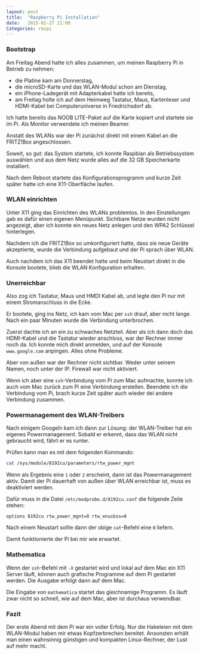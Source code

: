 ```yaml
---
layout: post
title:  "Raspberry Pi Installation"
date:   2015-02-27 21:00
Categories: raspi
---
```


### Bootstrap

Am Freitag Abend hatte ich alles zusammen, um meinen Raspberry Pi in Betrieb zu nehmen:

* die Platine kam am Donnerstag,
* die microSD-Karte und das WLAN-Modul schon am Dienstag,
* ein iPhone-Ladegerät mit Adapterkabel hatte ich bereits,
* am Freitag holte ich auf dem Heimweg Tastatur, Maus, Kartenleser und HDMI-Kabel bei Computeruniverse in Friedrichsdorf ab.

Ich hatte bereits das NOOB LITE-Paket auf die Karte kopiert und startete sie im Pi. Als Monitor verwendete ich meinen Beamer.

Anstatt des WLANs war der Pi zunächst direkt mit einem Kabel an die FRITZ!Box angeschlossen.

Soweit, so gut: das System startete, ich konnte Raspbian als Betriebssystem auswählen und aus dem Netz wurde alles auf die 32 GB Speicherkarte installiert.

Nach dem Reboot startete das Konfigurationsprogramm und kurze Zeit später hatte ich eine X11-Oberfläche laufen.

### WLAN einrichten

Unter X11 ging das Einrichten des WLANs problemlos. In den Einstellungen gab es dafür einen eigenen Menüpunkt. Sichtbare Netze wurden nicht angezeigt, aber ich konnte ein neues Netz anlegen und den WPA2 Schlüssel hinterlegen.

Nachdem ich die FRITZ!Box so umkonfiguriert hatte, dass sie neue Geräte akzeptierte, wurde die Verbindung aufgebaut und der Pi sprach über WLAN.

Auch nachdem ich das X11 beendet hatte und beim Neustart direkt in die Konsole bootete, blieb die WLAN Konfiguration erhalten.

### Unerreichbar

Also zog ich Tastatur, Maus und HMDI Kabel ab, und legte den Pi nur mit einem Stromanschluss in die Ecke.

Er bootete, ging ins Netz, ich kam vom Mac per `ssh` drauf, aber nicht lange. Nach ein paar Minuten wurde die Verbindung unterbrochen.

Zuerst dachte ich an ein zu schwaches Netzteil. Aber als ich dann doch das HDMI-Kabel und die Tastatur wieder anschloss, war der Rechner immer noch da. Ich konnte mich direkt anmelden, und auf der Konsole `www.google.com` anpingen. Alles ohne Probleme.

Aber von außen war der Rechner nicht sichtbar. Weder unter seinem Namen, noch unter der IP. Firewall war nicht aktiviert.

Wenn ich aber eine `ssh`-Verbindung vom Pi zum Mac aufmachte, konnte ich auch vom Mac zurück zum Pi eine Verbindung erstellen. Beendete ich die Verbindung vom Pi, brach kurze Zeit später auch wieder dei andere Verbindung zusammen.

### Powermanagement des WLAN-Treibers

Nach einigem Googeln kam ich dann zur Lösung: der WLAN-Treiber hat ein eigenes Powermanagement. Sobald er erkennt, dass das WLAN nicht gebraucht wird, fährt er es runter.

Prüfen kann man es mit dem folgenden Kommando:

````bash
cat /sys/module/8192cu/parameters/rtw_power_mgnt
````

Wenn als Ergebnis eine `1` oder `2` erscheint, dann ist das Powermanagement aktiv. Damit der Pi dauerhaft von außen über WLAN erreichbar ist, muss es deaktiviert werden.

Dafür muss in die Datei `/etc/modprobe.d/8192cu.conf` die folgende Zeile stehen:

````
options 8192cu rtw_power_mgnt=0 rtw_enusbss=0
````

Nach einem Neustart sollte dann der obige `cat`-Befehl eine `0` liefern.

Damit funktionierte der Pi bei mir wie erwartet.

### Mathematica

Wenn der `ssh`-Befehl mit `-X` gestartet wird und lokal auf dem Mac ein X11 Server läuft, können auch grafische Programme auf dem Pi gestartet werden. Die Ausgabe erfolgt dann auf dem Mac.

Die Eingabe von `mathematica` startet das gleichnamige Programm. Es läuft zwar nicht so schnell, wie auf dem Mac, aber ist durchaus verwendbar.

### Fazit

Der erste Abend mit dem Pi war ein voller Erfolg. Nur die Hakeleien mit dem WLAN-Modul haben mir etwas Kopfzerbrechen bereitet. Ansonsten erhält man einen wahnsinnig günstigen und kompakten Linux-Rechner, der Lust auf mehr macht.